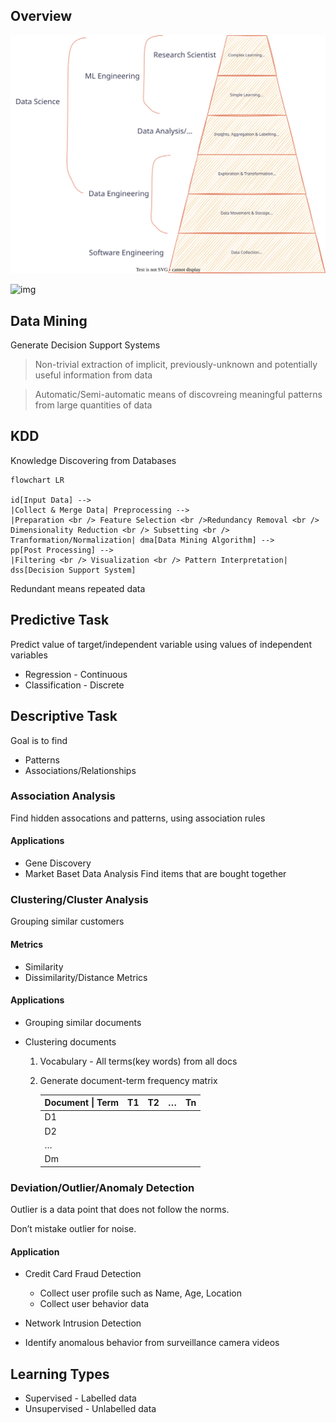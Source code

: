 ## Overview

![Data Roles](../assets/Data_Roles.svg)

![img](./../../assets/overview_ai_ml_dl_ds.svg)

## Data Mining

Generate Decision Support Systems

> Non-trivial extraction of implicit, previously-unknown and potentially useful information from data

> Automatic/Semi-automatic means of discovreing meaningful patterns from large quantities of data

## KDD

Knowledge Discovering from Databases

```mermaid
flowchart LR

id[Input Data] -->
|Collect & Merge Data| Preprocessing -->
|Preparation <br /> Feature Selection <br />Redundancy Removal <br /> Dimensionality Reduction <br /> Subsetting <br /> Tranformation/Normalization| dma[Data Mining Algorithm] -->
pp[Post Processing] -->
|Filtering <br /> Visualization <br /> Pattern Interpretation| dss[Decision Support System]
```

Redundant means repeated data

## Predictive Task

Predict value of target/independent variable using values of independent variables

- Regression - Continuous
- Classification - Discrete

## Descriptive Task

Goal is to find

- Patterns
- Associations/Relationships

### Association Analysis

Find hidden assocations and patterns, using association rules

#### Applications

- Gene Discovery
- Market Baset Data Analysis
  Find items that are bought together

### Clustering/Cluster Analysis

Grouping similar customers

#### Metrics

- Similarity
- Dissimilarity/Distance Metrics

#### Applications

- Grouping similar documents

- Clustering documents

  1. Vocabulary - All terms(key words) from all docs

  2. Generate document-term frequency matrix

     | Document \| Term | T1   | T2   | …    | Tn   |
     | ---------------- | ---- | ---- | ---- | ---- |
     | D1               |      |      |      |      |
     | D2               |      |      |      |      |
     | …                |      |      |      |      |
     | Dm               |      |      |      |      |

     

### Deviation/Outlier/Anomaly Detection

Outlier is a data point that does not follow the norms.

Don’t mistake outlier for noise.

#### Application

- Credit Card Fraud Detection
    - Collect user profile such as Name, Age, Location
    - Collect user behavior data

- Network Intrusion Detection
- Identify anomalous behavior from surveillance camera videos

## Learning Types

- Supervised - Labelled data
- Unsupervised - Unlabelled data

